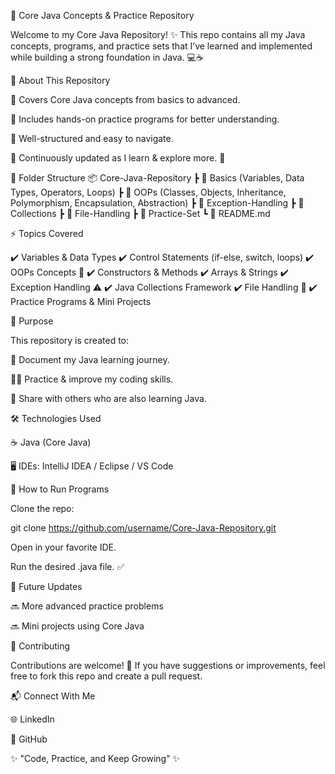 🚀 Core Java Concepts & Practice Repository

Welcome to my Core Java Repository! ✨
This repo contains all my Java concepts, programs, and practice sets that I’ve learned and implemented while building a strong foundation in Java. 💻☕

📌 About This Repository

🔹 Covers Core Java concepts from basics to advanced.

🔹 Includes hands-on practice programs for better understanding.

🔹 Well-structured and easy to navigate.

🔹 Continuously updated as I learn & explore more. 🚀

📂 Folder Structure
📦 Core-Java-Repository
 ┣ 📁 Basics (Variables, Data Types, Operators, Loops)
 ┣ 📁 OOPs (Classes, Objects, Inheritance, Polymorphism, Encapsulation, Abstraction)
 ┣ 📁 Exception-Handling
 ┣ 📁 Collections
 ┣ 📁 File-Handling
 ┣ 📁 Practice-Set
 ┗ 📄 README.md

⚡ Topics Covered

✔️ Variables & Data Types
✔️ Control Statements (if-else, switch, loops)
✔️ OOPs Concepts 🔑
✔️ Constructors & Methods
✔️ Arrays & Strings
✔️ Exception Handling ⚠️
✔️ Java Collections Framework
✔️ File Handling 📂
✔️ Practice Programs & Mini Projects

🎯 Purpose

This repository is created to:

📘 Document my Java learning journey.

🧑‍💻 Practice & improve my coding skills.

🤝 Share with others who are also learning Java.

🛠️ Technologies Used

☕ Java (Core Java)

🖥️ IDEs: IntelliJ IDEA / Eclipse / VS Code

🚀 How to Run Programs

Clone the repo:

git clone https://github.com/username/Core-Java-Repository.git


Open in your favorite IDE.

Run the desired .java file. ✅

🌟 Future Updates

🔜 More advanced practice problems

🔜 Mini projects using Core Java

🤝 Contributing

Contributions are welcome! 🎉
If you have suggestions or improvements, feel free to fork this repo and create a pull request.

📬 Connect With Me

🌐 LinkedIn

🐙 GitHub

✨ "Code, Practice, and Keep Growing" ✨
